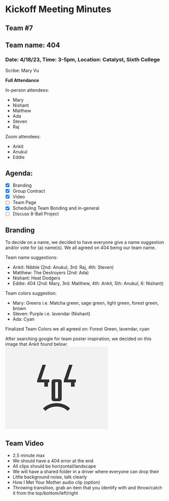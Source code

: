 # Kickoff Meeting Minutes
## Team #7
## Team name: 404
### Date: 4/18/23, Time: 3-5pm, Location: Catalyst, Sixth College

Scribe: Mary Vu

**Full Attendance**

In-person attendees:
- Mary
- Nishant
- Matthew
- Ada
- Steven
- Raj

Zoom attendees:
- Ankit
- Anukul
- Eddie

## Agenda:
- [x] Branding
- [x] Group Contract
- [x] Video
- [ ] Team Page
- [x] Scheduling Team Bonding and in-general
- [ ] Discuss 8-Ball Project

## Branding

To decide on a name, we decided to have everyone give a name suggestion and/or vote for (a) name(s). We all agreed on 404 being our team name.

Team name suggestions:
- Ankit: Nibble (2nd: Anukul, 3rd: Raj, 4th: Steven)
- Matthew: The Destroyers (2nd: Ada)
- Nishant: Heat Dodgers
- Eddie: 404 (2nd: Mary, 3rd: Matthew, 4th: Ankit, 5th: Anukul, 6: Nishant)

Team colors suggestion:
- Mary: Greens i.e. Matcha green, sage green, light green, forest green, brown
- Steven: Purple i.e. lavendar (Nishant)
- Ada: Cyan

Finalized Team Colors we all agreed on:
Forest Green, lavendar, cyan

After searching google for team poster inspiration, we decided on this image that Ankit found below:
![image](404teamphoto.png)

## Team Video
- 2.5 minute max
- We should have a 404 error at the end
- All clips should be horizontal/landscape
- We will have a shared folder in a driver where everyone can drop their
- Little background noise, talk clearly
- How I Met Your Mother audio clip (option)
- Throwing transition, grab an item that you identify with and throw/catch it from the top/bottom/left/right

